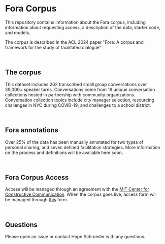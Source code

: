 # Fora Corpus

This repository contains information about the Fora corpus, including information about requesting access, a description of the data, starter code, and models.

The corpus is described in the ACL 2024 paper "Fora: A corpus and framework for the study of facilitated dialogue"

<br>

## The corpus

This dataset includes 262 transcribed small group conversations over 39,000+ speaker turns.
Conversations come from 16 unique conversation collections hosted in partnership with community organizations. Conversation collection topics include city manager selection, resourcing challenges in NYC during COVID-19, and challenges to a school district.

<br>

## Fora annotations

Over 25% of the data has been manually annotated for two types of personal sharing, and seven defined facilitation strategies.
More information on the process and definitions will be available here soon.

<br>

## Fora Corpus Access

Access will be managed through an agreement with the [MIT Center for Constructive Communication](https://www.ccc.mit.edu/). When the corpus goes live, access form will be managed through [this](https://docs.google.com/forms/d/e/1FAIpQLSf3o8RqPcE_cxcvQ5Zfm5MC4KrlSa3JHxtYrUFZb5FjkLMEBg/viewform?usp=sf_link) form. 

<br>


## Questions

Please open an issue or contact Hope Schroeder with any questions.
